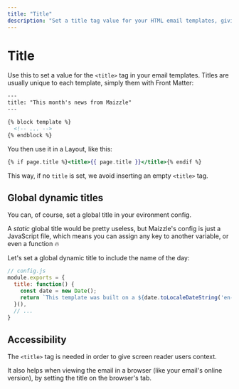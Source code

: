 ```yaml
---
title: "Title"
description: "Set a title tag value for your HTML email templates, giving screen reader users some context"
---
```


# Title

Use this to set a value for the `<title>` tag in your email templates. Titles are usually unique to each template, simply them with Front Matter:

```handlebars
---
title: "This month's news from Maizzle"
---

{% block template %}
  <!-- ... -->
{% endblock %}
```

You then use it in a Layout, like this:

```handlebars
{% if page.title %}<title>{{ page.title }}</title>{% endif %}
```

This way, if no `title` is set, we avoid inserting an empty `<title>` tag.

## Global dynamic titles

You can, of course, set a global title in your evironment config.

A _static_ global title would be pretty useless, but Maizzle's config is just a JavaScript file, which means you can assign any key to another variable, or even a function 🔥

Let's set a global dynamic title to include the name of the day:

```js
// config.js
module.exports = {
  title: function() {
    const date = new Date();
    return `This template was built on a ${date.toLocaleDateString('en-US', { weekday: 'long' })}`
  }(),
  // ...
}
```

## Accessibility

The `<title>` tag is needed in order to give screen reader users context. 

It also helps when viewing the email in a browser (like your email's online version), by setting the title on the browser's tab.

